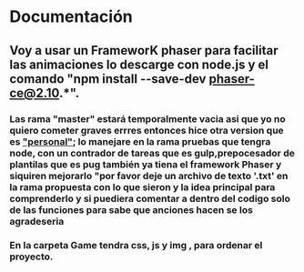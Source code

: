 ﻿# Documentación

## Voy a usar un FrameworK phaser para facilitar las animaciones lo descarge con node.js y el comando "npm install --save-dev  phaser-ce@2.10.*".

### Las rama "master" estará temporalmente vacia asi que yo no quiero cometer graves errres entonces hice otra version que es ["personal"](https://github.com/ottohernandezgarzon/tanks-colored-of-war); lo manejare en la rama pruebas que tengra node, con un contrador de tareas que es gulp,prepocesador de plantilas que es  pug también ya tiena el framework Phaser y siquiren mejorarlo "por favor deje un archivo de texto '.txt' en la rama propuesta  con lo que  sieron y la idea principal para comprenderlo y si puediera comentar a dentro del codigo solo de las funciones para sabe que anciones hacen  se los agradeseria
### En la carpeta Game  tendra css, js  y img , para ordenar el proyecto.

